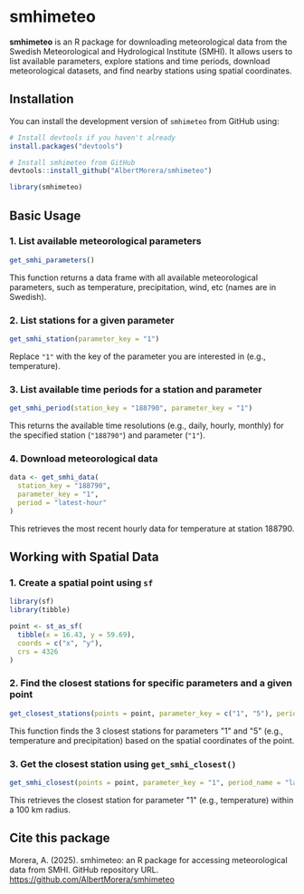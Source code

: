 
# smhimeteo

**smhimeteo** is an R package for downloading meteorological data from the Swedish Meteorological and Hydrological Institute (SMHI). It allows users to list available parameters, explore stations and time periods, download meteorological datasets, and find nearby stations using spatial coordinates.

## Installation

You can install the development version of `smhimeteo` from GitHub using:

```r
# Install devtools if you haven't already
install.packages("devtools")

# Install smhimeteo from GitHub
devtools::install_github("AlbertMorera/smhimeteo")

library(smhimeteo)

```

## Basic Usage

### 1. List available meteorological parameters

```r
get_smhi_parameters()
```

This function returns a data frame with all available meteorological parameters, such as temperature, precipitation, wind, etc (names are in Swedish).

### 2. List stations for a given parameter

```r
get_smhi_station(parameter_key = "1")
```

Replace `"1"` with the key of the parameter you are interested in (e.g., temperature).

### 3. List available time periods for a station and parameter

```r
get_smhi_period(station_key = "188790", parameter_key = "1")
```

This returns the available time resolutions (e.g., daily, hourly, monthly) for the specified station (`"188790"`) and parameter (`"1"`).

### 4. Download meteorological data

```r
data <- get_smhi_data(
  station_key = "188790",
  parameter_key = "1",
  period = "latest-hour"
)
```

This retrieves the most recent hourly data for temperature at station 188790.

## Working with Spatial Data

### 1. Create a spatial point using `sf`

```r
library(sf)
library(tibble)

point <- st_as_sf(
  tibble(x = 16.43, y = 59.69),
  coords = c("x", "y"),
  crs = 4326
)
```

### 2. Find the closest stations for specific parameters and a given point

```r
get_closest_stations(points = point, parameter_key = c("1", "5"), period_name = "latest-months", n = 3)
```

This function finds the 3 closest stations for parameters "1" and "5" (e.g., temperature and precipitation) based on the spatial coordinates of the point.

### 3. Get the closest station using `get_smhi_closest()`

```r
get_smhi_closest(points = point, parameter_key = "1", period_name = "latest-months", verbose = TRUE, n = 1, max_radius = 100)
```

This retrieves the closest station for parameter "1" (e.g., temperature) within a 100 km radius.

## Cite this package
Morera, A. (2025). smhimeteo: an R package for accessing meteorological data from SMHI. GitHub repository URL. https://github.com/AlbertMorera/smhimeteo
